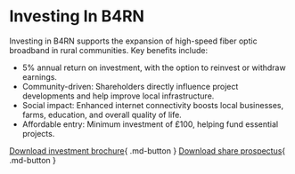 # Investing In B4RN

Investing in B4RN supports the expansion of high-speed fiber optic broadband in rural communities. Key benefits include:

* 5% annual return on investment, with the option to reinvest or withdraw earnings.
* Community-driven: Shareholders directly influence project developments and help improve local infrastructure.
* Social impact: Enhanced internet connectivity boosts local businesses, farms, education, and overall quality of life.
* Affordable entry: Minimum investment of £100, helping fund essential projects.

[Download investment brochure](https://b4rn.org.uk/assets/documents/documents/investment-booklet.pdf){ .md-button } [Download share prospectus](https://b4rn.org.uk/assets/documents/i-isp-share-prospectus.pdf){ .md-button }